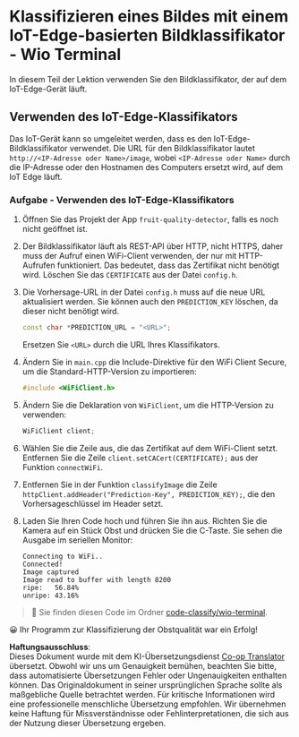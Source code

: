 <!--
CO_OP_TRANSLATOR_METADATA:
{
  "original_hash": "48ac21ec80329c930db7b84bd6b592ec",
  "translation_date": "2025-08-25T21:09:05+00:00",
  "source_file": "4-manufacturing/lessons/3-run-fruit-detector-edge/wio-terminal.md",
  "language_code": "de"
}
-->
# Klassifizieren eines Bildes mit einem IoT-Edge-basierten Bildklassifikator - Wio Terminal

In diesem Teil der Lektion verwenden Sie den Bildklassifikator, der auf dem IoT-Edge-Gerät läuft.

## Verwenden des IoT-Edge-Klassifikators

Das IoT-Gerät kann so umgeleitet werden, dass es den IoT-Edge-Bildklassifikator verwendet. Die URL für den Bildklassifikator lautet `http://<IP-Adresse oder Name>/image`, wobei `<IP-Adresse oder Name>` durch die IP-Adresse oder den Hostnamen des Computers ersetzt wird, auf dem IoT Edge läuft.

### Aufgabe - Verwenden des IoT-Edge-Klassifikators

1. Öffnen Sie das Projekt der App `fruit-quality-detector`, falls es noch nicht geöffnet ist.

1. Der Bildklassifikator läuft als REST-API über HTTP, nicht HTTPS, daher muss der Aufruf einen WiFi-Client verwenden, der nur mit HTTP-Aufrufen funktioniert. Das bedeutet, dass das Zertifikat nicht benötigt wird. Löschen Sie das `CERTIFICATE` aus der Datei `config.h`.

1. Die Vorhersage-URL in der Datei `config.h` muss auf die neue URL aktualisiert werden. Sie können auch den `PREDICTION_KEY` löschen, da dieser nicht benötigt wird.

    ```cpp
    const char *PREDICTION_URL = "<URL>";
    ```

    Ersetzen Sie `<URL>` durch die URL Ihres Klassifikators.

1. Ändern Sie in `main.cpp` die Include-Direktive für den WiFi Client Secure, um die Standard-HTTP-Version zu importieren:

    ```cpp
    #include <WiFiClient.h>
    ```

1. Ändern Sie die Deklaration von `WiFiClient`, um die HTTP-Version zu verwenden:

    ```cpp
    WiFiClient client;
    ```

1. Wählen Sie die Zeile aus, die das Zertifikat auf dem WiFi-Client setzt. Entfernen Sie die Zeile `client.setCACert(CERTIFICATE);` aus der Funktion `connectWiFi`.

1. Entfernen Sie in der Funktion `classifyImage` die Zeile `httpClient.addHeader("Prediction-Key", PREDICTION_KEY);`, die den Vorhersageschlüssel im Header setzt.

1. Laden Sie Ihren Code hoch und führen Sie ihn aus. Richten Sie die Kamera auf ein Stück Obst und drücken Sie die C-Taste. Sie sehen die Ausgabe im seriellen Monitor:

    ```output
    Connecting to WiFi..
    Connected!
    Image captured
    Image read to buffer with length 8200
    ripe:   56.84%
    unripe: 43.16%
    ```

> 💁 Sie finden diesen Code im Ordner [code-classify/wio-terminal](../../../../../4-manufacturing/lessons/3-run-fruit-detector-edge/code-classify/wio-terminal).

😀 Ihr Programm zur Klassifizierung der Obstqualität war ein Erfolg!

**Haftungsausschluss**:  
Dieses Dokument wurde mit dem KI-Übersetzungsdienst [Co-op Translator](https://github.com/Azure/co-op-translator) übersetzt. Obwohl wir uns um Genauigkeit bemühen, beachten Sie bitte, dass automatisierte Übersetzungen Fehler oder Ungenauigkeiten enthalten können. Das Originaldokument in seiner ursprünglichen Sprache sollte als maßgebliche Quelle betrachtet werden. Für kritische Informationen wird eine professionelle menschliche Übersetzung empfohlen. Wir übernehmen keine Haftung für Missverständnisse oder Fehlinterpretationen, die sich aus der Nutzung dieser Übersetzung ergeben.
